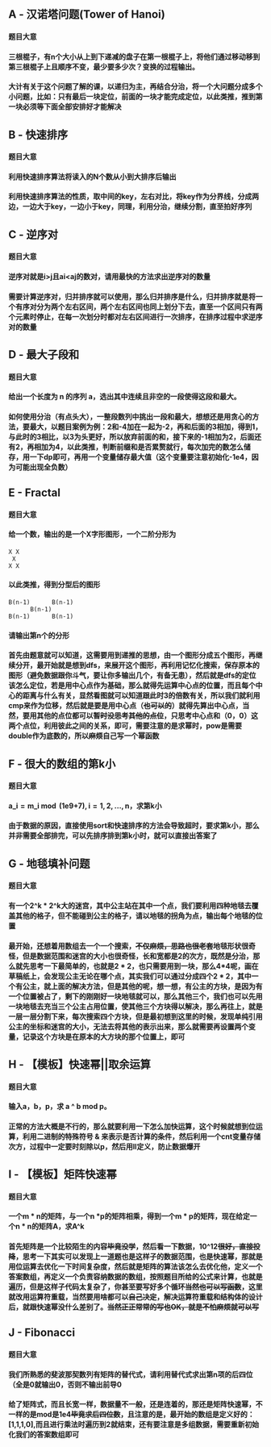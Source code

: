 ## A - 汉诺塔问题(Tower of Hanoi)

#### 题目大意

#### 三根棍子，有n个大小从上到下递减的盘子在第一根棍子上，将他们通过移动移到第三根棍子上且顺序不变，最少要多少次？变换的过程输出。

#### 大计有关于这个问题了解的课，以递归为主，再结合分治，将一个大问题分成多个小问题，比如：只有最后一块定位，前面的一块才能完成定位，以此类推，推到第一块必须等下面全部安排好才能解决


## B - 快速排序

#### 题目大意

#### 利用快速排序算法将读入的N个数从小到大排序后输出

#### 利用快速排序算法的性质，取中间的key，左右对比，将key作为分界线，分成两边，一边大于key，一边小于key，同理，利用分治，继续分割，直至拍好序列


## C - 逆序对

#### 题目大意

#### 逆序对就是i>j且ai<aj的数对，请用最快的方法求出逆序对的数量

#### 需要计算逆序对，归并排序就可以使用，那么归并排序是什么，归并排序就是将一个有序对分为两个左右区间，两个左右区间也同上划分下去，直至一个区间只有两个元素时停止，在每一次划分时都对左右区间进行一次排序，在排序过程中求逆序对的数量


## D - 最大子段和

#### 题目大意

#### 给出一个长度为 n 的序列 a，选出其中连续且非空的一段使得这段和最大。

#### 如何使用分治（有点头大），一整段数列中挑出一段和最大，想想还是用贪心的方法，要最大，以题目案例为例：2和-4加在一起为-2，再和后面的3相加，得到1，与此时的3相比，以3为头更好，所以放弃前面的和，接下来的-1相加为2，后面还有2，再相加为4，以此类推，判断前缀和是否累赘就行，每次加完的数怎么储存，用一下dp即可，再用一个变量储存最大值（这个变量要注意初始化-1e4，因为可能出现全负数）


## E - Fractal

#### 题目大意

#### 给一个数，输出的是一个X字形图形，一个二阶分形为
```
X X
 X
X X
```
#### 以此类推，得到分型后的图形
```
B(n-1)      B(n-1)
      B(n-1)
B(n-1)      B(n-1)
```
#### 请输出第n个的分形

#### 首先由题意就可以知道，这需要用到递推的思想，由一个图形分成五个图形，再继续分开，最开始就是想到dfs，来展开这个图形，再利用记忆化搜索，保存原本的图形（避免数据跟你斗气，要让你多输出几个，有备无患），然后就是dfs的定位该怎么定位，若是用中心点作为基础，那么就得先运算中心点的位置，而且每个中心的距离与什么有关，显然看图就可以知道跟此时3的倍数有关，所以我们就利用cmp来作为位移，然后就是要是用中心点（~~也可以的~~）就得先算出中心点，当然，要用其他的点位都可以~~暂时没思考其他的点位~~，只思考中心点和（0，0）这两个点位，利用彼此之间的关系，即可，需要注意的是求幂时，pow是需要double作为底数的，所以~~麻烦~~自己写一个幂函数


## F - 很大的数组的第k小

#### 题目大意

#### a_i = m_i mod  (1e9+7), i = 1, 2, ..., n，求第k小

#### 由于数据的原因，直接使用sort和快速排序的方法会导致超时，要求第k小，那么并非需要全部排完，可以先排序排到第k小时，就可以直接出答案了


## G - 地毯填补问题

#### 题目大意

#### 有一个2^k * 2^k大的迷宫，其中公主站在其中一个点，我们要利用四种地毯去覆盖其他的格子，但不能碰到公主的格子，请以地毯的拐角为点，输出每个地毯的位置

#### 最开始，还想着用数组去一个一个搜索，~~不仅麻烦，思路也很老套~~地毯形状很奇怪，但是数据范围和迷宫的大小也很奇怪，长和宽都是2的次方，既然是分治，那么就先思考一下最简单的，也就是2 * 2，也只需要用到一块，那么4*4呢，画在草稿纸上，会发现公主无论在哪个点，其实我们可以通过分成四个2 * 2，其中一个有公主，就上面的解决方法，但是其他的呢，想一想，有公主的方块，是因为有一个位置被占了，剩下的刚刚好一块地毯就可以，那么其他三个，我们也可以先用一块地毯去充当三个公主占用位置，使其他三个方块得以解决，那么再往上，就是一层一层分割下来，每次搜索四个方块，但是最初想到这里的时候，发现单纯引用公主的坐标和迷宫的大小，无法去将其他的表示出来，那么就需要再设置两个变量，记录这个方块是在原本的大方块的那个位置上，即可


## H - 【模板】快速幂||取余运算

#### 题目大意

#### 输入a，b，p，求 a ^ b mod p。

#### 正常的方法大概是不行的，那么就要利用一下怎么加快运算，这个时候就想到位运算，利用二进制的特殊符号 & 来表示是否计算的条件，然后利用一个cnt变量存储次方，过程中一定要时刻除以p，然后用ll定义，防止数据爆开


## I - 【模板】矩阵快速幂

#### 题目大意

#### 一个m * n的矩阵，与一个n *p的矩阵相乘，得到一个m * p的矩阵，现在给定一个n * n的矩阵A，求A^k

#### 首先矩阵是一个比较陌生的内容~~毕竟没学~~，然后看一下数据，10^12~~很好，直接投降~~，思考一下其实可以发现上一道题也是这样子的数据范围，也是快速幂，那就是用位运算去优化一下时间复杂度，然后就是矩阵的算法该怎么去优化他，定义一个答案数组，再定义一个负责容纳数据的数组，按照题目所给的公式来计算，也就是遍历，但是这样子代码太复杂了，你甚至要写好多个循环~~当然也可以写函数~~，这里就改用运算符重载，当然要用啥都可以~~自己决定~~，解决运算符重载和结构体的设计后，就跟快速幂没什么差别了。~~当然正正常常的写也OK，就是不怕麻烦就可以写~~


## J - Fibonacci

#### 题目大意

#### 我们所熟悉的斐波那契数列有矩阵的替代式，请利用替代式求出第n项的后四位（全是0就输出0，否则不输出前导0

#### 给了矩阵式，而且长宽一样，数据量不一般，还是连着的，那还是矩阵快速幂，不一样的是mod是1e4~~毕竟求后四位数~~，且注意的是，最开始的数组是定义好的：[1,1,1,0],而且进行乘法时遍历到2就结束，还有要注意是多组数据，需要重新初始化我们的答案数组即可